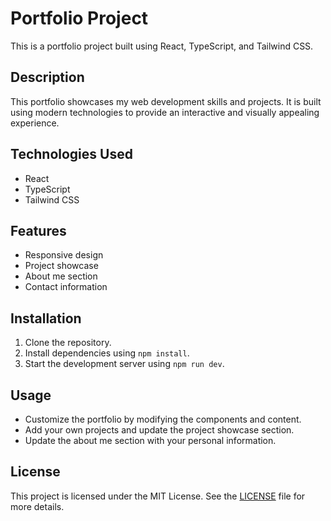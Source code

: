 # Portfolio Project

This is a portfolio project built using React, TypeScript, and Tailwind CSS.

## Description

This portfolio showcases my web development skills and projects. It is built using modern technologies to provide an interactive and visually appealing experience.

## Technologies Used

- React
- TypeScript
- Tailwind CSS

## Features

- Responsive design
- Project showcase
- About me section
- Contact information

## Installation

1. Clone the repository.
2. Install dependencies using `npm install`.
3. Start the development server using `npm run dev`.

## Usage

- Customize the portfolio by modifying the components and content.
- Add your own projects and update the project showcase section.
- Update the about me section with your personal information.

## License

This project is licensed under the MIT License. See the [LICENSE](./LICENSE) file for more details.
